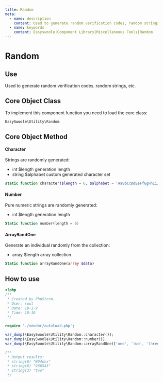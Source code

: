 ```yaml
---
title: Random
meta:
  - name: description
    content: Used to generate random verification codes, random strings, and more.
  - name: keywords
    content: Easyswoole|Component Library|Miscellaneous Tools|Random
---
```


# Random


## Use

Used to generate random verification codes, random strings, etc.



## Core Object Class

To implement this component function you need to load the core class:

```php
EasySwoole\Utility\Random
```



## Core Object Method

#### Character

Strings are randomly generated:

- int $length generation length
- string $alphabet custom generated character set

```php
static function character($length = 6, $alphabet = 'AaBbCcDdEeFfGgHhIiJjKkLlMmNnOoPpQqRrSsTtUuVvWwXxYyZz0123456789')
```



#### Number

Pure numeric strings are randomly generated:

- int $length generation length

```php
Static function number(length = 6)
```



#### ArrayRandOne

Generate an individual randomly from the collection:

- array $length array collection

```php
Static function arrayRandOne(array $data)
```



## How to use

```php
<?php
/**
 * Created by PhpStorm.
 * User: root
 * Date: 19-1-9
 * Time: 10:10
 */

require './vendor/autoload.php';

var_dump(\EasySwoole\Utility\Random::character());
var_dump(\EasySwoole\Utility\Random::number());
var_dump(\EasySwoole\Utility\Random::arrayRandOne(['one', 'two', 'three']));

/**
 * Output results:
 * string(6) "W94ohx"
 * string(6) "986543"
 * string(3) "two"
 */
```

